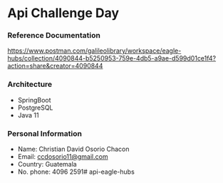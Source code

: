 # Api Challenge Day

### Reference Documentation
https://www.postman.com/galileolibrary/workspace/eagle-hubs/collection/4090844-b5250953-759e-4db5-a9ae-d599d01ce1f4?action=share&creator=4090844

### Architecture

* SpringBoot 
* PostgreSQL
* Java 11

### Personal Information

* Name: Christian David Osorio Chacon
* Email: ccdosorio11@gmail.com
* Country: Guatemala
* No. phone: 4096 2591# api-eagle-hubs
